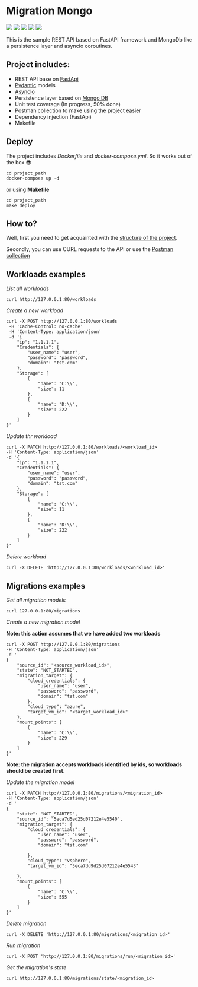 # Migration Mongo

![](https://img.shields.io/badge/python-3.7-yellow)
![](https://img.shields.io/badge/FastAPI-0.55.1-009485)
![](https://img.shields.io/badge/pydantic-1.5.1-e92063)
![](https://img.shields.io/badge/asyncio-3.4.3-yellow)
![](https://img.shields.io/badge/mongodb-3.6-green)

This is the sample REST API based on FastAPI framework and MongoDb like a persistence layer and asyncio coroutines.

## Project includes:
* REST API base on [FastApi](https://fastapi.tiangolo.com/)
* [Pydantic](https://pydantic-docs.helpmanual.io/) models
* [AsyncIo](https://docs.python.org/3/library/asyncio.html)
* Persistence layer based on [Mongo DB](https://www.mongodb.com/)
* Unit test coverage (In progress, 50% done)
* Postman collection to make using the project easier
* Dependency injection (FastApi)
* Makefile

## Deploy

The project includes *Dockerfile* and *docker-compose.yml*. So it works out of the box 😎

    cd project_path
    docker-compose up -d

or using **Makefile**
    
    cd project_path
    make deploy
    

## How to?

Well, first you need to get acquainted with the [structure of the project](./Structure.md).

Secondly, you can use CURL requests to the API or use the [Postman collection](https://drive.google.com/file/d/1TM_W-Qnj892NcbleIjUn-Nsy_GJlASU1/view?usp=sharing)

## Workloads examples

*List all workloads*

    curl http://127.0.0.1:80/workloads

*Create a new workload*

    curl -X POST http://127.0.0.1:80/workloads 
     -H 'Cache-Control: no-cache' 
     -H 'Content-Type: application/json'   
     -d '{
        "ip": "1.1.1.1", 
        "Credentials": {
            "user_name": "user", 
            "password": "password",
            "domain": "tst.com"
        }, 
        "Storage": [
            {
                "name": "C:\\", 
                "size": 11
            },
            {
                "name": "D:\\", 
                "size": 222
            }
        ]
    }'

*Update thr workload*

    curl -X PATCH http://127.0.0.1:80/workloads/<workload_id>
    -H 'Content-Type: application/json' 
    -d '{
        "ip": "1.1.1.1", 
        "Credentials": {
            "user_name": "user", 
            "password": "password",
            "domain": "tst.com"
        }, 
        "Storage": [
            {
                "name": "C:\\", 
                "size": 11
            },
            {
                "name": "D:\\", 
                "size": 222
            }
        ]
    }'

*Delete workload*

    curl -X DELETE 'http://127.0.0.1:80/workloads/<workload_id>'

## Migrations examples

*Get all migration models*

    curl 127.0.0.1:80/migrations

*Create a new migration model*

**Note: this action assumes that we have added two workloads**

    curl -X POST http://127.0.0.1:80/migrations 
    -H 'Content-Type: application/json' 
    -d '
    {
        "source_id": "<source_workload_id>", 
        "state": "NOT_STARTED",
        "migration_target": {
            "cloud_credentials": {
                "user_name": "user", 
                "password": "password",
                "domain": "tst.com"
            }, 
            "cloud_type": "azure", 
            "target_vm_id": "<target_workload_id>"
        }, 
        "mount_points": [
            {
                "name": "C:\\", 
                "size": 229
            }
        ]
    }'

**Note: the migration accepts workloads identified by ids, so workloads should be created first.**

*Update the migration model*

    curl -X PATCH http://127.0.0.1:80/migrations/<migration_id>
    -H 'Content-Type: application/json' 
    -d '
    {
        "state": "NOT_STARTED",
        "source_id": "5eca7d5ed25d07212e4e5540",
        "migration_target": {
            "cloud_credentials": {
                "user_name": "user", 
                "password": "password",
                "domain": "tst.com"
                
            },
            "cloud_type": "vsphere",
            "target_vm_id": "5eca7dd9d25d07212e4e5543"
            
        }, 
        "mount_points": [
            {
                "name": "C:\\", 
                "size": 555
            }
        ]
    }'

*Delete migration*

    curl -X DELETE 'http://127.0.0.1:80/migrations/<migration_id>'

*Run migration*

    curl -X POST 'http://127.0.0.1:80/migrations/run/<migration_id>'

*Get the migration's state*

    curl http://127.0.0.1:80/migrations/state/<migration_id>
